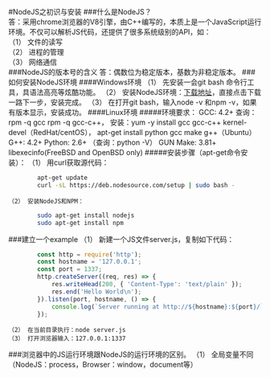 #NodeJS之初识与安装
###什么是NodeJS？<br>
答：采用chrome浏览器的V8引擎，由C++编写的，本质上是一个JavaScript运行环境。不仅可以解析JS代码，还提供了很多系统级别的API，如：<br>
				（1） 文件的读写<br>
				（2） 进程的管理<br>
				（3） 网络通信<br>
###NodeJS的版本号的含义
	答：偶数位为稳定版本，基数为非稳定版本。
###如何安装NodeJS环境
####Windows环境
		（1） 先安装一会git bash 命令行工具，具语法高亮等炫酷功能。
		（2） 安装NodeJS环境：[下载地址](https://nodejs.org "悬停显示")，直接点击下载一路下一步，安装完成。
		（3） 在打开git bash，输入node -v 和npm -v，如果有版本显示，安装成功。
####Linux环境
#####环境要求：
			GCC: 4.2+ 
				查询：rpm -q gcc rpm -q gcc-c++，
				安装：yum -y install gcc gcc-c++ kernel-devel（RedHat/centOS），
					  apt-get install python gcc make g++（Ubuntu）
			G++: 4.2+
			Python: 2.6+ （查询：python -V）
			GUN Make: 3.81+
			libexecinfo(FreeBSD and OpenBSD only)
#####安装步骤（apt-get命令安装）：
	（1） 用curl获取源代码：
```Bash			
		apt-get update
		curl -sL https://deb.nodesource.com/setup | sudo bash -
```
	（2） 安装NodeJS和NPM：
```Bash
		sudo apt-get install nodejs
		sudo apt-get install npm
```
###建立一个example
	（1） 新建一个JS文件server.js，复制如下代码：
```javascript
		const http = require('http');
		const hostname = '127.0.0.1';
		const port = 1337;
		http.createServer((req, res) => {
			res.writeHead(200, { 'Content-Type': 'text/plain' });
			res.end('Hello World\n');
		}).listen(port, hostname, () => {
			console.log(`Server running at http://${hostname}:${port}/`);
		});
```
	（2） 在当前目录执行：node server.js
	（3） 打开浏览器输入：127.0.0.1:1337
###浏览器中的JS运行环境跟NodeJS的运行环境的区别。
	（1） 全局变量不同（NodeJS：process，Browser：window，document等）
